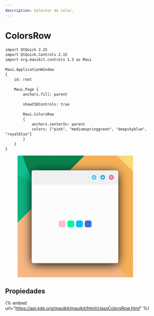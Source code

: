 ```yaml
---
description: Selector de color.
---
```


# ColorsRow

```
import QtQuick 2.15
import QtQuick.Controls 2.15
import org.mauikit.controls 1.3 as Maui

Maui.ApplicationWindow
{
    id: root

    Maui.Page {
        anchors.fill: parent

        showCSDControls: true

        Maui.ColorsRow
        {
            anchors.centerIn: parent
            colors: ["pink", "mediumspringgreen", "deepskyblue", "royalblue"]
        }
    }
}

```

<figure><img src="../../.gitbook/assets/Controls-ColorsRow.jpg" alt=""><figcaption></figcaption></figure>

## Propiedades

{% embed url="https://api.kde.org/mauikit/mauikit/html/classColorsRow.html" %}
